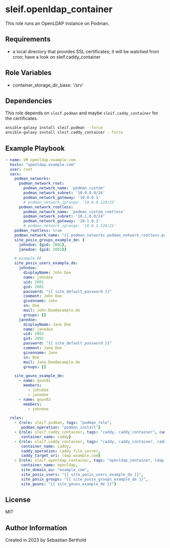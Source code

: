 # sleif.openldap_container

This role runs an OpenLDAP instance on Podman.

## Requirements

- a local directory that provides SSL certificates; it will be watched from cron; have a look on sleif.caddy_container

## Role Variables

- container_storage_dir_base: '/srv'

## Dependencies

This role depends on `sleif.podman` and maybe `sleif.caddy_container` for the certificates.

```sh
ansible-galaxy install sleif.podman --force
ansible-galaxy install sleif.caddy_container --force
```

## Example Playbook

```yml
- name: VM openldap.example.com
  hosts: "openldap.example.com"
  user: root
  vars:
    podman_networks:
      podman_network_root:
        podman_network_name: 'podman_custom'
        podman_network_subnet: '10.0.0.0/16'
        podman_network_gateway: '10.0.0.1'
        # podman_network_iprange: '10.0.0.128/25'
      podman_network_rootless:
        podman_network_name: 'podman_custom_rootless'
        podman_network_subnet: '10.1.0.0/24'
        podman_network_gateway: '10.1.0.1'
        # podman_network_iprange: '10.0.1.128/25'
    podman_rootless: true
    podman_network_name: "{{ podman_networks.podman_network_rootless.podman_network_name }}"
    site_posix_groups_example_de: {
      johndoe: {gid: 2001},
      janedoe: {gid: 2002}}

    # example_DE
    site_posix_users_example_de:
      johndoe:
        displayName: John Doe
        name: johndoe
        uid: 2001
        gid: 2001
        password: "{{ site_default_password }}"
        comment: John Doe
        givenname: John
        sn: Doe
        mail: John.Doe@example.de
        groups: []
      janedoe:
        displayName: Jane Doe
        name: janedoe
        uid: 2002
        gid: 2002
        password: "{{ site_default_password }}"
        comment: Jane Doe
        givenname: Jane
        sn: Doe
        mail: Jane.Doe@example.de
        groups: []

    site_gouns_example_de:
      - name: goun01
        members:
          - johndoe
          - janedoe
      - name: goun02
        members:
          - johndoe

  roles:
    - {role: sleif.podman, tags: "podman_role",
       podman_operation: "podman_install"}
    - {role: sleif.caddy_container, tags: "caddy, caddy_container", caddy_container_name: "caddy", caddy_operation: "caddy_container",
       container_name: caddy}
    - {role: sleif.caddy_container, tags: "caddy, caddy_container, caddy_certs_for_ldap",
       container_name: caddy,
       caddy_operation: caddy_file_server,
       caddy_target_uri: ldap.example.com}
    - {role: sleif.openldap_container, tags: "openldap_container, ldap_example_de",
       container_name: openldap,
       site_domain_ou: "example_com",
       site_posix_users: "{{ site_posix_users_example_de }}",
       site_posix_groups: "{{ site_posix_groups_example_de }}",
       site_gouns: "{{ site_gouns_example_de }}"}
```

## License

MIT

## Author Information

Created in 2023 by Sebastian Berthold
